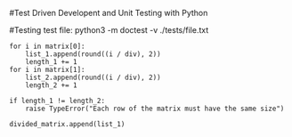 #Test Driven Developent and Unit Testing with Python

#Testing test file:
python3 -m doctest -v ./tests/file.txt

    for i in matrix[0]:
        list_1.append(round((i / div), 2))
        length_1 += 1
    for i in matrix[1]:
        list_2.append(round((i / div), 2))
        length_2 += 1

    if length_1 != length_2:
        raise TypeError("Each row of the matrix must have the same size")
    
    divided_matrix.append(list_1)